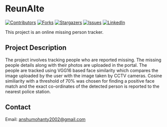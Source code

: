 <div id="top"></div>

# ReunAIte
[![Contributors][contributors-shield]][contributors-url]
[![Forks][forks-shield]][forks-url]
[![Stargazers][stars-shield]][stars-url]
[![Issues][issues-shield]][issues-url]
[![LinkedIn][linkedin-shield]][linkedin-url]

This project is an online missing person tracker.

## Project Description
The project involves tracking people who are reported missing. The missing people details along with their photos are uploaded in the portal. The people are tracked using VGG16 based face similarity which compares the image uploaded by the user with the image taken by CCTV cameras. Cosine similiarity with a threshold of 70% was chosen for finding a positive face match and the exact co-ordinates of the detected person is reported to the nearest police station.

## Contact
Email: anshumohanty2002@gmail.com


[contributors-shield]: https://img.shields.io/github/contributors/AnshumanMohanty-2001/ReunAIte.svg?style=for-the-badge
[contributors-url]: https://github.com/AnshumanMohanty-2001/ReunAIte/graphs/contributors
[forks-shield]: https://img.shields.io/github/forks/AnshumanMohanty-2001/ReunAIte.svg?style=for-the-badge
[forks-url]: https://github.com/AnshumanMohanty-2001/ReunAIte/network/members
[stars-shield]: https://img.shields.io/github/stars/AnshumanMohanty-2001/ReunAIte.svg?style=for-the-badge
[stars-url]: https://github.com/AnshumanMohanty-2001/ReunAIte/stargazers
[issues-shield]: https://img.shields.io/github/issues/AnshumanMohanty-2001/ReunAIte.svg?style=for-the-badge
[issues-url]: https://github.com/AnshumanMohanty-2001/ReunAIte/issues
[linkedin-shield]: https://img.shields.io/badge/-LinkedIn-black.svg?style=for-the-badge&logo=linkedin&colorB=555
[linkedin-url]: https://www.linkedin.com/in/anshuman-mohanty-b21b04231/
